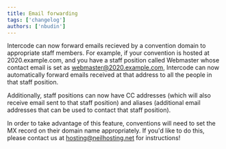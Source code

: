 ```yaml
---
title: Email forwarding
tags: ['changelog']
authors: ['nbudin']
---
```


Intercode can now forward emails recieved by a convention domain to appropriate staff members. For example, if your convention is hosted at 2020.example.com, and you have a staff position called Webmaster whose contact email is set as webmaster@2020.example.com, Intercode can now automatically forward emails received at that address to all the people in that staff position.

Additionally, staff positions can now have CC addresses (which will also receive email sent to that staff position) and aliases (additional email addresses that can be used to contact that staff position).

In order to take advantage of this feature, conventions will need to set the MX record on their domain name appropriately. If you'd like to do this, please contact us at hosting@neilhosting.net for instructions!
